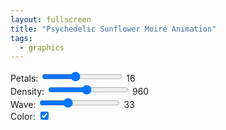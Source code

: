 ```yaml
---
layout: fullscreen
title: "Psychedelic Sunflower Moiré Animation"
tags:
  - graphics
---
```


<canvas id="canvas" width="800" height="800"></canvas>
<div class="controls">
        <div class="control-group">
            <label for="petals">Petals:</label>
            <input type="range" id="petals" min="5" max="32" step="1" value="16">
            <span id="value-petals">16</span>
        </div>
        <div class="control-group">
            <label for="density">Density:</label>
            <input type="range" id="density" min="200" max="1800" step="10" value="960">
            <span id="value-density">960</span>
        </div>
        <div class="control-group">
            <label for="wave">Wave:</label>
            <input type="range" id="wave" min="0" max="100" step="1" value="33">
            <span id="value-wave">33</span>
        </div>
        <div class="control-group">
            <label for="colorize">Color:</label>
            <input type="checkbox" id="colorize" checked>
        </div>
    </div>
<script>
        document.addEventListener("contextmenu", function(event) { event.preventDefault(); });

        // ======= Controls =======
        function updateValueDisplay(id, value) {
            document.getElementById(`value-${id}`).textContent = value;
        }
        document.querySelectorAll('input[type="range"]').forEach((slider) => {
            slider.addEventListener('input', () => {
                updateValueDisplay(slider.id, slider.value);
            });
        });

        // ======= Canvas Setup =======
        const canvas = document.getElementById('canvas');
        const ctx = canvas.getContext('2d');
        const W = canvas.width, H = canvas.height;
        ctx.translate(W/2, H/2);

        // ======= Parameters =======
        let petals = Number(document.getElementById('petals').value);
        let density = Number(document.getElementById('density').value);
        let waveAmp = Number(document.getElementById('wave').value);
        let colorize = document.getElementById('colorize').checked;

        // Controls handling
        document.getElementById('petals').addEventListener('input', e=>{
            petals = Number(e.target.value);
        });
        document.getElementById('density').addEventListener('input', e=>{
            density = Number(e.target.value);
        });
        document.getElementById('wave').addEventListener('input', e=>{
            waveAmp = Number(e.target.value);
        });
        document.getElementById('colorize').addEventListener('input', e=>{
            colorize = !!e.target.checked;
        });

        // ======= Animation State =======
        let t0 = Date.now();
        function animate() {
            const now = Date.now();
            const elapsed = (now-t0)/1000;
            // Slight persistent fade for trails:
            ctx.globalAlpha = 0.21;
            ctx.fillStyle = "rgba(12,1,34,0.18)";
            ctx.fillRect(-W/2, -H/2, W, H);
            ctx.globalAlpha = 1.0;

            // Main Moiré Sunflower
            // Equations derived from phyllotaxis + modulated radius
            const φ = Math.PI * (3 - Math.sqrt(5)); // golden angle (≈ 137.5°)
            const K = 370; // scale radius

            for(let i=0;i<density;++i){
                let theta = i * φ;
                let r = Math.sqrt(i/density) * K;
                // Wobble on radius, frequency set by petals, modulated over time
                let osc = Math.sin( (petals + 1) * theta + Math.cos(elapsed/3) )
                          * (waveAmp/22)
                          * Math.sin(theta + Math.cos(elapsed/2));
                let x = (r + osc*18) * Math.cos(theta);
                let y = (r + osc*18) * Math.sin(theta);

                // Animate pulse to breathing effect:
                let scalePulse = 0.97 + 0.03 * Math.sin(elapsed * 2 + theta * petals);
                x *= scalePulse;
                y *= scalePulse;

                // Moiré: connect spiral to a mirrored counterpart
                let mirrorTheta = -theta + 0.48 * Math.sin(elapsed/1.3+theta);
                let mirrorR = r + osc*13;
                let mx = (mirrorR) * Math.cos(mirrorTheta);
                let my = (mirrorR) * Math.sin(mirrorTheta);

                // Colorful shifting
                if(colorize){
                    let hue = ((theta*petals/Math.PI + elapsed*25) % 360+360)%360;
                    let sat = 75 + 21 * Math.sin(elapsed + theta*1.7);
                    let light = 56 + 21 * Math.cos(theta - elapsed*0.9);
                    ctx.strokeStyle = `hsl(${hue},${sat}%,${light}%)`;
                } else {
                    let g = Math.floor(144+(i/density)*80);
                    ctx.strokeStyle = `rgb(${g},${g},${g})`;
                }

                ctx.beginPath();
                ctx.moveTo(x, y);
                ctx.lineTo(mx, my);
                ctx.stroke();

                // Draw glowing dot at endpoint
                if (i%9===0){
                    if(colorize){
                        let h = ((theta*petals/Math.PI*3 + elapsed*35) % 360+360)%360;
                        ctx.fillStyle = `hsl(${h},97%,55%)`;
                    } else {
                        ctx.fillStyle = "#fff9";
                    }
                    ctx.beginPath();
                    ctx.arc(x, y, 3+1.5*Math.abs(osc), 0, 2*Math.PI);
                    ctx.fill();
                }
            }

            // Draw overlay core
            ctx.save();
            ctx.globalAlpha = 0.77;
            let corePulse = 41 + 2*Math.sin(elapsed*1.8);
            if(colorize) ctx.fillStyle = 'hsl(' + ((elapsed*65)%360) + ',70%,60%)';
            else ctx.fillStyle = "#eee";
            ctx.beginPath();
            ctx.arc(0,0,corePulse,0,2*Math.PI);
            ctx.fill();
            ctx.restore();

            requestAnimationFrame(animate);
        }

        // ======= Initial Update =======
        updateValueDisplay('petals', petals);
        updateValueDisplay('density', density);
        updateValueDisplay('wave', waveAmp);

        // ======= Start =======
        requestAnimationFrame(animate);
</script>
